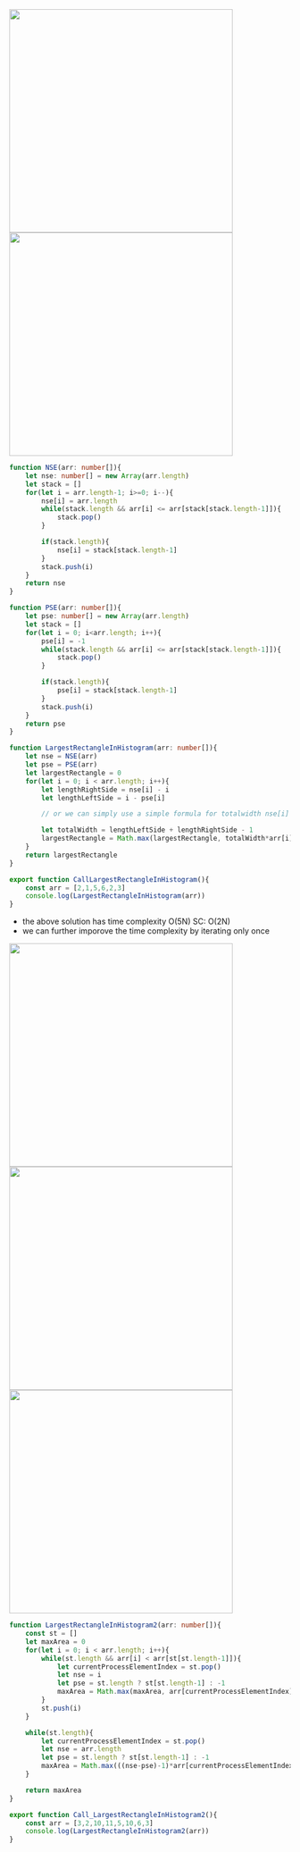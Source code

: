 <img width=400 src="https://github.com/user-attachments/assets/ef04e237-ba2b-467c-ae9f-290b1c077d3f" >

<img src="https://github.com/user-attachments/assets/0f662518-5b08-4c0b-9b02-7c6ed2f84462" width=400 >

```ts
function NSE(arr: number[]){
    let nse: number[] = new Array(arr.length)
    let stack = []
    for(let i = arr.length-1; i>=0; i--){
        nse[i] = arr.length
        while(stack.length && arr[i] <= arr[stack[stack.length-1]]){
            stack.pop()
        }

        if(stack.length){
            nse[i] = stack[stack.length-1]
        }
        stack.push(i)
    }
    return nse
}

function PSE(arr: number[]){
    let pse: number[] = new Array(arr.length)
    let stack = []
    for(let i = 0; i<arr.length; i++){
        pse[i] = -1
        while(stack.length && arr[i] <= arr[stack[stack.length-1]]){
            stack.pop()
        }

        if(stack.length){
            pse[i] = stack[stack.length-1]
        }
        stack.push(i)
    }
    return pse
}

function LargestRectangleInHistogram(arr: number[]){
    let nse = NSE(arr)
    let pse = PSE(arr)
    let largestRectangle = 0
    for(let i = 0; i < arr.length; i++){
        let lengthRightSide = nse[i] - i
        let lengthLeftSide = i - pse[i]

        // or we can simply use a simple formula for totalwidth nse[i] - pse[i] - 1

        let totalWidth = lengthLeftSide + lengthRightSide - 1
        largestRectangle = Math.max(largestRectangle, totalWidth*arr[i])
    }
    return largestRectangle
}

export function CallLargestRectangleInHistogram(){
    const arr = [2,1,5,6,2,3]
    console.log(LargestRectangleInHistogram(arr))
}

```

- the above solution has time complexity O(5N) SC: O(2N)
- we can further imporove the time complexity by iterating only once

<img width=400 height=400 src="https://github.com/user-attachments/assets/7e07daf1-e4fc-4336-8e9f-8315f3f410f4">

<img width=400 height=400 src="https://github.com/user-attachments/assets/fe280ebe-4ed2-4dc2-af71-ac2ad41178cd">

<img width=400 height=400 src="https://github.com/user-attachments/assets/e7395169-83b6-4d64-b766-d6ede37c4e7a">


```ts
function LargestRectangleInHistogram2(arr: number[]){
    const st = []
    let maxArea = 0
    for(let i = 0; i < arr.length; i++){
        while(st.length && arr[i] < arr[st[st.length-1]]){
            let currentProcessElementIndex = st.pop()
            let nse = i
            let pse = st.length ? st[st.length-1] : -1
            maxArea = Math.max(maxArea, arr[currentProcessElementIndex]*((nse-pse)-1))
        }
        st.push(i)
    }

    while(st.length){
        let currentProcessElementIndex = st.pop()
        let nse = arr.length
        let pse = st.length ? st[st.length-1] : -1
        maxArea = Math.max(((nse-pse)-1)*arr[currentProcessElementIndex], maxArea)
    }

    return maxArea
}

export function Call_LargestRectangleInHistogram2(){
    const arr = [3,2,10,11,5,10,6,3]
    console.log(LargestRectangleInHistogram2(arr))
}
```
